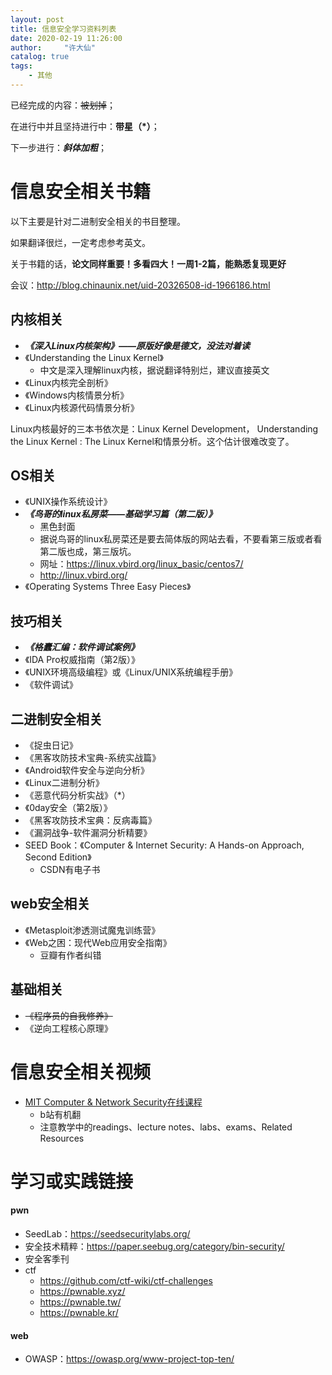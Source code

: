 ```yaml
---
layout: post
title: 信息安全学习资料列表
date: 2020-02-19 11:26:00
author:     "许大仙"
catalog: true
tags:
    - 其他
---
```




已经完成的内容：~~被划掉~~；

在进行中并且坚持进行中：**带星（*）**；

下一步进行：***斜体加粗***；

# 信息安全相关书籍

以下主要是针对二进制安全相关的书目整理。

如果翻译很烂，一定考虑参考英文。

关于书籍的话，**论文同样重要！多看四大！一周1-2篇，能熟悉复现更好**

会议：http://blog.chinaunix.net/uid-20326508-id-1966186.html

## 内核相关

- ***《深入Linux内核架构》——原版好像是德文，没法对着读***
- 《Understanding the Linux Kernel》
  - 中文是深入理解linux内核，据说翻译特别烂，建议直接英文
- 《Linux内核完全剖析》
- 《Windows内核情景分析》
- 《Linux内核源代码情景分析》

Linux内核最好的三本书依次是：Linux Kernel Development， Understanding the Linux Kernel : The Linux Kernel和情景分析。这个估计很难改变了。

## OS相关

- 《UNIX操作系统设计》
- ***《鸟哥的linux私房菜——基础学习篇（第二版）》***
  - 黑色封面
  - 据说鸟哥的linux私房菜还是要去简体版的网站去看，不要看第三版或者看第二版也成，第三版坑。
  - 网址：https://linux.vbird.org/linux_basic/centos7/
  - http://linux.vbird.org/
- 《Operating Systems Three Easy Pieces》

## 技巧相关

- ***《格蠹汇编：软件调试案例》***
- 《IDA Pro权威指南（第2版）》
- 《UNIX环境高级编程》或《Linux/UNIX系统编程手册》
- 《软件调试》

## 二进制安全相关

- 《捉虫日记》
- 《黑客攻防技术宝典-系统实战篇》
- 《Android软件安全与逆向分析》
- 《Linux二进制分析》
- 《恶意代码分析实战》（*）
- 《0day安全（第2版）》
- 《黑客攻防技术宝典：反病毒篇》
- 《漏洞战争-软件漏洞分析精要》
- SEED Book：《Computer & Internet Security: A Hands-on Approach, Second Edition》
  - CSDN有电子书

## web安全相关

- 《Metasploit渗透测试魔鬼训练营》
- 《Web之困：现代Web应用安全指南》
  - 豆瓣有作者纠错

## 基础相关

- ~~《程序员的自我修养》~~
- 《逆向工程核心原理》



# 信息安全相关视频

- [MIT Computer & Network Security在线课程](https://ocw.mit.edu/courses/electrical-engineering-and-computer-science/6-858-computer-systems-security-fall-2014/)
  - b站有机翻
  - 注意教学中的readings、lecture notes、labs、exams、Related Resources

# 学习或实践链接

#### pwn

- SeedLab：https://seedsecuritylabs.org/
- 安全技术精粹：https://paper.seebug.org/category/bin-security/
- 安全客季刊
- ctf
  - https://github.com/ctf-wiki/ctf-challenges
  - https://pwnable.xyz/
  - https://pwnable.tw/
  - https://pwnable.kr/

#### web

- OWASP：https://owasp.org/www-project-top-ten/